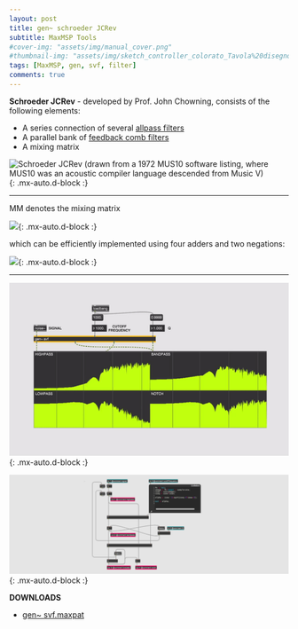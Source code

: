 ```yaml
---
layout: post
title: gen~ schroeder JCRev
subtitle: MaxMSP Tools
#cover-img: "assets/img/manual_cover.png"
#thumbnail-img: "assets/img/sketch_controller_colorato_Tavola%20disegno%201.png"
tags: [MaxMSP, gen, svf, filter]
comments: true
---
```


**Schroeder JCRev** - developed by Prof. John Chowning, consists of the following elements:

- A series connection of several [allpass filters](https://velitch.github.io/velitch/2021-10-19-tool_gen_allpass/)
- A parallel bank of [feedback comb filters](https://velitch.github.io/velitch/2021-10-19-tool_gen_combfilter/)
- A mixing matrix

![Schroeder JCRev (drawn from a 1972 MUS10 software listing, where MUS10 was an acoustic compiler language descended from Music V)](http://www.dsprelated.com/josimages_new/pasp/img706.png){: .mx-auto.d-block :}

________


MM denotes the mixing matrix

![](http://www.dsprelated.com/josimages_new/pasp/img709.png){: .mx-auto.d-block :}


which can be efficiently implemented using four adders and two negations:


![](http://www.dsprelated.com/josimages_new/pasp/img710.png){: .mx-auto.d-block :}

________

![](https://github.com/Velitch/velitch/blob/main/assets/img/img_maxmsp/gen~%20svf.gif?raw=true){: .mx-auto.d-block :}

![](https://github.com/Velitch/velitch/blob/main/assets/img/img_maxmsp/dsp~%20svf.png?raw=true){: .mx-auto.d-block :}

**DOWNLOADS**

  - [gen~ svf.maxpat](https://github.com/Velitch/BN_Musica_Elettronica/tree/main/IBN/COME-05-informatica-musicale-IBN/Filtri_gen/svf)
